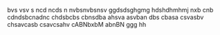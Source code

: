 bvs vsv s
ncd ncds n
nvbsnvbsnsv
ggdsdsghgmg
hdshdhmhmj
nxb cnb
cdndsbcnadnc
chdsbcbs
cbnsdba
ahsva
asvban
dbs cbasa
csvasbv
chsavcasb
csavcsahv
cABNbxbM
abnBN
ggg
hh
